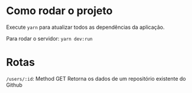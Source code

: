 # Como rodar o projeto

Execute `yarn` para atualizar todos as dependências da aplicação.

Para rodar o servidor: `yarn dev:run`

# Rotas

`/users/:id`: Method GET
Retorna os dados de um repositório existente do Github